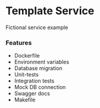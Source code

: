 # Template Service
Fictional service example

### Features

* Dockerfile
* Environment variables
* Database migration
* Unit-tests
* Integration tests
* Mock DB connection
* Swagger docs
* Makefile